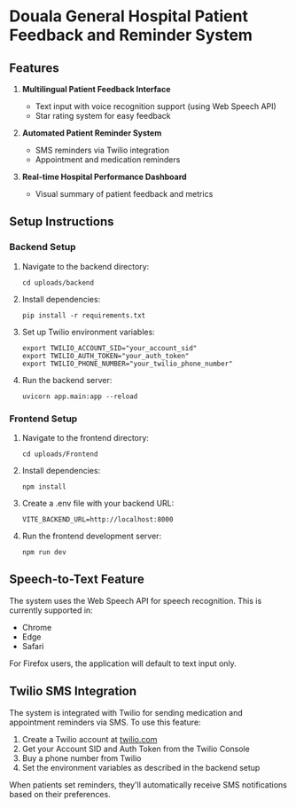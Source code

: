 # Douala General Hospital Patient Feedback and Reminder System

## Features

1. **Multilingual Patient Feedback Interface**
   - Text input with voice recognition support (using Web Speech API)
   - Star rating system for easy feedback

2. **Automated Patient Reminder System**
   - SMS reminders via Twilio integration
   - Appointment and medication reminders

3. **Real-time Hospital Performance Dashboard**
   - Visual summary of patient feedback and metrics

## Setup Instructions

### Backend Setup

1. Navigate to the backend directory:
   ```
   cd uploads/backend
   ```

2. Install dependencies:
   ```
   pip install -r requirements.txt
   ```

3. Set up Twilio environment variables:
   ```
   export TWILIO_ACCOUNT_SID="your_account_sid"
   export TWILIO_AUTH_TOKEN="your_auth_token"
   export TWILIO_PHONE_NUMBER="your_twilio_phone_number"
   ```

4. Run the backend server:
   ```
   uvicorn app.main:app --reload
   ```

### Frontend Setup

1. Navigate to the frontend directory:
   ```
   cd uploads/Frontend
   ```

2. Install dependencies:
   ```
   npm install
   ```

3. Create a .env file with your backend URL:
   ```
   VITE_BACKEND_URL=http://localhost:8000
   ```

4. Run the frontend development server:
   ```
   npm run dev
   ```

## Speech-to-Text Feature

The system uses the Web Speech API for speech recognition. This is currently supported in:
- Chrome
- Edge
- Safari

For Firefox users, the application will default to text input only.

## Twilio SMS Integration

The system is integrated with Twilio for sending medication and appointment reminders via SMS. To use this feature:

1. Create a Twilio account at [twilio.com](https://www.twilio.com)
2. Get your Account SID and Auth Token from the Twilio Console
3. Buy a phone number from Twilio
4. Set the environment variables as described in the backend setup

When patients set reminders, they'll automatically receive SMS notifications based on their preferences.